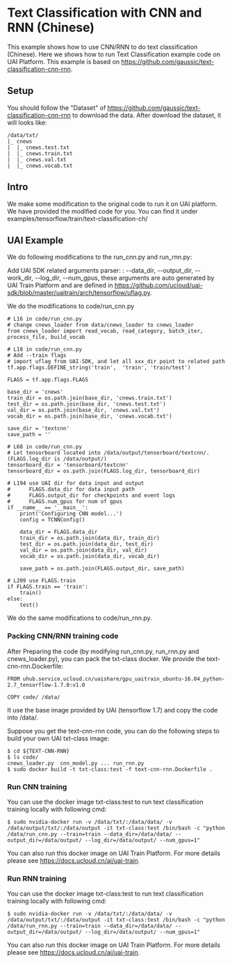 # Text Classification with CNN and RNN (Chinese)
This example shows how to use CNN/RNN to do text classification (Chinese). Here we shows how to run Text Classification example code on UAI Platform. This example is based on https://github.com/gaussic/text-classification-cnn-rnn.

## Setup
You should follow the "Dataset" of https://github.com/gaussic/text-classification-cnn-rnn to download the data. 
After download the dataset, it will looks like:

	/data/txt/
    |_ cnews
    |  |_ cnews.test.txt      
    |  |_ cnews.train.txt
    |  |_ cnews.val.txt
    |  |_ cnews.vocab.txt
 
## Intro
We make some modification to the original code to run it on UAI platform. We have provided the modified code for you. You can find it under examples/tensorflow/train/text-classification-ch/

## UAI Example
We do following modifications to the run\_cnn.py and run\_rnn.py:

Add UAI SDK related arguments parser: : --data\_dir, --output\_dir, --work\_dir, --log\_dir, --num\_gpus, these arguments are auto generated by UAI Train Platform and are defined in https://github.com/ucloud/uai-sdk/blob/master/uaitrain/arch/tensorflow/uflag.py.

We do the modifications to code/run\_cnn.py

	# L16 in code/run_cnn.py
	# change cnews_loader from data/cnews_loader to cnews_loader
	from cnews_loader import read_vocab, read_category, batch_iter, process_file, build_vocab

    # L18 in code/run_cnn.py
    # Add --train flags
    # import uflag from UAI-SDK, and let all xxx_dir point to related path
    tf.app.flags.DEFINE_string('train',  'train', 'train/test')

	FLAGS = tf.app.flags.FLAGS

	base_dir = 'cnews'
	train_dir = os.path.join(base_dir, 'cnews.train.txt')
	test_dir = os.path.join(base_dir, 'cnews.test.txt')
	val_dir = os.path.join(base_dir, 'cnews.val.txt')
	vocab_dir = os.path.join(base_dir, 'cnews.vocab.txt')

	save_dir = 'textcnn'
	save_path = ''

    # L68 in code/run_cnn.py
    # Let tensorboard located into /data/output/tensorboard/textcnn/. (FLAGS.log_dir is /data/output/)
    tensorboard_dir = 'tensorboard/textcnn'
    tensorboard_dir = os.path.join(FLAGS.log_dir, tensorboard_dir)

    # L194 use UAI dir for data input and output
    #      FLAGS.data_dir for data input path
    #      FLAGS.output_dir for checkpoints and event logs
    #      FLAGS.num_gpus for num of gpus
    if __name__ == '__main__':
   		print('Configuring CNN model...')
    	config = TCNNConfig()
 
    	data_dir = FLAGS.data_dir
    	train_dir = os.path.join(data_dir, train_dir)
    	test_dir = os.path.join(data_dir, test_dir)
    	val_dir = os.path.join(data_dir, val_dir)
    	vocab_dir = os.path.join(data_dir, vocab_dir)

    	save_path = os.path.join(FLAGS.output_dir, save_path)

    # L209 use FLAGS.train
    if FLAGS.train == 'train':
        train()
    else:
        test()

We do the same modifications to code/run\_rnn.py.

### Packing CNN/RNN training code
After Preparing the code (by modifying run\_cnn.py, run\_rnn.py and cnews\_loader.py), you can pack the txt-class docker. We provide the text-cnn-rnn.Dockerfile:

    FROM uhub.service.ucloud.cn/uaishare/gpu_uaitrain_ubuntu-16.04_python-2.7_tensorflow-1.7.0:v1.0

	COPY code/ /data/

It use the base image provided by UAI (tensorflow 1.7) and copy the code into /data/.

Suppose you get the text-cnn-rnn code, you can do the following steps to build your own UAI txt-class image:

    $ cd ${TEXT-CNN-RNN}
    $ ls code/
    cnews_loader.py  cnn_model.py ... run_rnn.py
    $ sudo docker build -t txt-class:test -f text-cnn-rnn.Dockerfile .

### Run CNN training
You can use the docker image txt-class:test to run text classification training locally with following cmd:

    $ sudo nvidia-docker run -v /data/txt/:/data/data/ -v /data/output/txt/:/data/output -it txt-class:test /bin/bash -c "python /data/run_cnn.py --train=train --data_dir=/data/data/ --output_dir=/data/output/ --log_dir=/data/output/ --num_gpus=1"

You can also run this docker image on UAI Train Platform. For more details please see https://docs.ucloud.cn/ai/uai-train.

### Run RNN training
You can use the docker image txt-class:test to run text classification training locally with following cmd:

    $ sudo nvidia-docker run -v /data/txt/:/data/data/ -v /data/output/txt/:/data/output -it txt-class:test /bin/bash -c "python /data/run_rnn.py --train=train --data_dir=/data/data/ --output_dir=/data/output/ --log_dir=/data/output/ --num_gpus=1"

You can also run this docker image on UAI Train Platform. For more details please see https://docs.ucloud.cn/ai/uai-train.